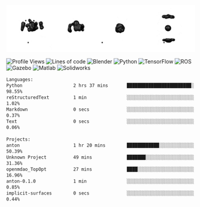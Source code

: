 ![cubes](https://github.com/imsenthur/imsenthur/blob/master/cubes.gif)

<!--START_SECTION:waka-->
![Profile Views](http://img.shields.io/badge/Profile%20views-195-blue)
![Lines of code](https://img.shields.io/badge/From%20%22Hello%2C%20World%21%22%2C%20I%27ve%20written-599449%20lines%20of%20code-blue)
![Blender](https://img.shields.io/badge/-Blender-orange)
![Python](https://img.shields.io/badge/-Python-blue)
![TensorFlow](https://img.shields.io/badge/-TensorFlow-ff8c00)
![ROS](https://img.shields.io/badge/-ROS-20b2aa)
![Gazebo](https://img.shields.io/badge/-Gazebo-lightgrey)
![Matlab](https://img.shields.io/badge/-Matlab-ffd700)
![Solidworks](https://img.shields.io/badge/-Solidworks-red)
```text
Languages: 
Python                   2 hrs 37 mins       ████████████████████████░   98.55% 
reStructuredText         1 min               ░░░░░░░░░░░░░░░░░░░░░░░░░   1.02% 
Markdown                 0 secs              ░░░░░░░░░░░░░░░░░░░░░░░░░   0.37% 
Text                     0 secs              ░░░░░░░░░░░░░░░░░░░░░░░░░   0.06%

Projects: 
anton                    1 hr 20 mins        ████████████░░░░░░░░░░░░░   50.39% 
Unknown Project          49 mins             ███████░░░░░░░░░░░░░░░░░░   31.36% 
openmdao_TopOpt          27 mins             ████░░░░░░░░░░░░░░░░░░░░░   16.96% 
anton-0.1.0              1 min               ░░░░░░░░░░░░░░░░░░░░░░░░░   0.85% 
implicit-surfaces        0 secs              ░░░░░░░░░░░░░░░░░░░░░░░░░   0.44%
```


<!--END_SECTION:waka-->
